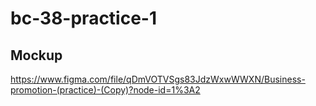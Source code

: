 # bc-38-practice-1

## Mockup

https://www.figma.com/file/qDmVOTVSgs83JdzWxwWWXN/Business-promotion-(practice)-(Copy)?node-id=1%3A2
